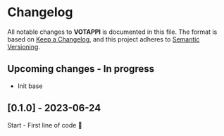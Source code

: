 # Changelog

All notable changes to **VOTAPPI** is documented in this file.
The format is based on [Keep a Changelog](https://keepachangelog.com/en/1.0.0/),
and this project adheres to [Semantic Versioning](https://semver.org/spec/v2.0.0.html).

## Upcoming changes - In progress

- Init base

## [0.1.0] - 2023-06-24

Start - First line of code 🎉
